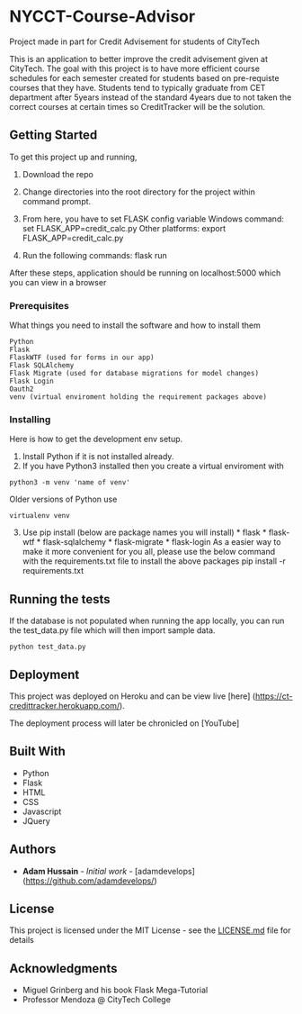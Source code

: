 # NYCCT-Course-Advisor
Project made in part for Credit Advisement for students of CityTech

This is an application to better improve the credit advisement given at CityTech. The goal with this project is to have more efficient course schedules for each semester created for students based on pre-requiste courses that they have. Students tend to typically graduate from CET department after 5years instead of the standard 4years due to not taken the correct courses at certain times so CreditTracker will be the solution.

## Getting Started

To get this project up and running,

1. Download the repo

2. Change directories into the root directory for the project within command prompt.

3. From here, you have to set FLASK config variable
   Windows command: set FLASK_APP=credit_calc.py
   Other platforms: export FLASK_APP=credit_calc.py
4. Run the following commands:
   flask run

After these steps, application should be running on localhost:5000 which you can view in a browser

	

### Prerequisites

What things you need to install the software and how to install them

```
Python
Flask
FlaskWTF (used for forms in our app)
Flask SQLAlchemy
Flask Migrate (used for database migrations for model changes)
Flask Login
Oauth2
venv (virtual enviroment holding the requirement packages above)

```

### Installing

Here is how to get the development env setup.

1. Install Python if it is not installed already.
2. If you have Python3 installed then you create a virtual enviroment with 
```
python3 -m venv 'name of venv'
```
Older versions of Python use
```
virtualenv venv
```
3. Use pip install <package name> (below are package names you will install)
       * flask
       * flask-wtf
       * flask-sqlalchemy
       * flask-migrate
       * flask-login
   As a easier way to make it more convenient for you all, please use the below command with the requirements.txt file to install the above packages
	pip install -r requirements.txt



## Running the tests

If the database is not populated when running the app locally, you can run the test_data.py file which will then import sample data.
```
python test_data.py
```

## Deployment

This project was deployed on Heroku and can be view live [here] (https://ct-credittracker.herokuapp.com/).

The deployment process will later be chronicled on [YouTube]

## Built With

* Python
* Flask
* HTML
* CSS
* Javascript
* JQuery


## Authors

* **Adam Hussain** - *Initial work* - [adamdevelops] (https://github.com/adamdevelops/)

## License

This project is licensed under the MIT License - see the [LICENSE.md](LICENSE.md) file for details

## Acknowledgments

* Miguel Grinberg and his book Flask Mega-Tutorial
* Professor Mendoza @ CityTech College

